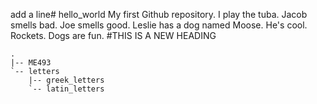 add a line# hello_world
My first Github repository.
I play the tuba. 
Jacob smells bad.
Joe smells good.
Leslie has a dog named Moose.
He's cool.
Rockets.
Dogs are fun.
#THIS IS A NEW HEADING
```
.
|-- ME493
`-- letters
    |-- greek_letters
    `-- latin_letters
```
